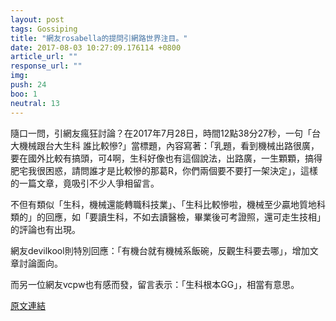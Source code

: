 ```yaml
---
layout: post
tags: Gossiping
title: "網友rosabella的提問引網路世界注目。"
date: 2017-08-03 10:27:09.176114 +0800
article_url: ""
response_url: ""
img: 
push: 24
boo: 1
neutral: 13
---
```


隨口一問，引網友瘋狂討論？在2017年7月28日，時間12點38分27秒，一句「台大機械跟台大生科 誰比較慘?」當標題，內容寫著：「乳題，看到機械出路很廣，要在國外比較有搞頭，可4啊，生科好像也有這個說法，出路廣，一生顆顆，搞得肥宅我很困惑，請問誰才是比較慘的那葛R，你們兩個要不要打一架決定」，這樣的一篇文章，竟吸引不少人爭相留言。

不但有類似「生科，機械還能轉職科技業」、「生科比較慘啦，機械至少贏地質地科類的」的回應，如「要讀生科，不如去讀醫檢，畢業後可考證照，還可走生技相」的評論也有出現。

網友devilkool則特別回應：「有機台就有機械系飯碗，反觀生科要去哪」，增加文章討論面向。

而另一位網友vcpw也有感而發，留言表示：「生科根本GG」，相當有意思。

<a href = "https://www.ptt.cc/bbs/Gossiping/M.1501216715.A.6F1.html">原文連結</a>

